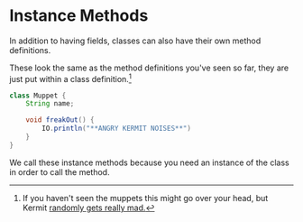 # Instance Methods

In addition to having fields, classes can also have their own method
definitions.

These look the same as the method definitions you've
seen so far, they are just put within a class definition.[^kermitangry]

```java
class Muppet {
    String name;

    void freakOut() {
        IO.println("**ANGRY KERMIT NOISES**")
    }
}
```

We call these instance methods because you need an instance of the class in order
to call the method.

[^kermitangry]: If you haven't seen the muppets this might go over your head,
but Kermit [randomly gets really mad.](https://www.youtube.com/watch?v=SVDgHEg2jnY)